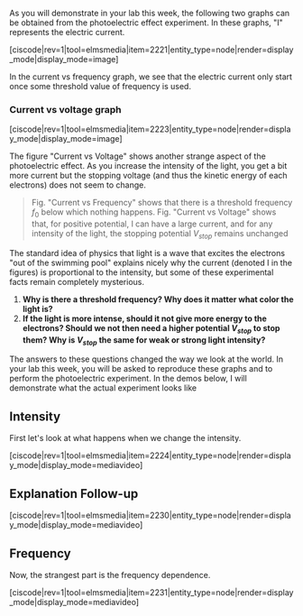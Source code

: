 As you will demonstrate in your lab this week, the following two graphs can be obtained from the photoelectric effect experiment. In these graphs, "I" represents the electric current.

[ciscode|rev=1|tool=elmsmedia|item=2221|entity_type=node|render=display_mode|display_mode=image]

In the current vs frequency graph, we see that the electric current only start once some threshold value of frequency is used. 

### Current vs voltage graph

[ciscode|rev=1|tool=elmsmedia|item=2223|entity_type=node|render=display_mode|display_mode=image]

The figure "Current vs Voltage" shows another strange aspect of the photoelectric effect. As you increase the intensity of the light, you get a bit more current but the stopping voltage (and thus the kinetic energy of each electrons) does not seem to change. 


> Fig. "Current vs Frequency" shows that there is a threshold frequency $f_0$ below which nothing happens. Fig. "Current vs Voltage" shows that, for positive potential, I can have a large current, and for any intensity of the light, the stopping potential $V_{stop}$ remains unchanged

The standard idea of physics that light is a wave that excites the electrons "out of the swimming pool" explains nicely why the current (denoted I in the figures) is proportional to the intensity, but some of these experimental facts remain completely mysterious.

1. **Why is there a threshold frequency? Why does it matter what color the light is?**
2. **If the light is more intense, should it not give more energy to the electrons? Should we not then need a higher potential $V_{stop}$ to stop them? Why is $V_{stop}$ the same for weak or strong light intensity?**

The answers to these questions changed the way we look at the world. In your lab this week, you will be asked to reproduce these graphs and to perform the photoelectric experiment. In the demos below, I will demonstrate what the actual experiment looks like

## Intensity

First let's look at what happens when we change the intensity.

[ciscode|rev=1|tool=elmsmedia|item=2224|entity_type=node|render=display_mode|display_mode=mediavideo]

## Explanation Follow-up

[ciscode|rev=1|tool=elmsmedia|item=2230|entity_type=node|render=display_mode|display_mode=mediavideo]

## Frequency

Now, the strangest part is the frequency dependence.

[ciscode|rev=1|tool=elmsmedia|item=2231|entity_type=node|render=display_mode|display_mode=mediavideo]